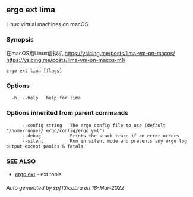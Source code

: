 ## ergo ext lima

Linux virtual machines on macOS

### Synopsis

在macOS跑Linux虚拟机
https://ysicing.me/posts/lima-vm-on-macos/
https://ysicing.me/posts/lima-vm-on-macos-m1/
		

```
ergo ext lima [flags]
```

### Options

```
  -h, --help   help for lima
```

### Options inherited from parent commands

```
      --config string   The ergo config file to use (default "/home/runner/.ergo/config/ergo.yml")
      --debug           Prints the stack trace if an error occurs
      --silent          Run in silent mode and prevents any ergo log output except panics & fatals
```

### SEE ALSO

* [ergo ext](ergo_ext.md)	 - ext tools

###### Auto generated by spf13/cobra on 18-Mar-2022
